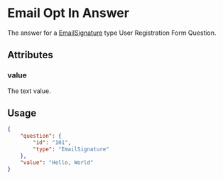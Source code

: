 # Email Opt In Answer <Badge text="object" vertical="middle" />
The answer for a [EmailSignature](./acrm-question-type/#email-signature) type User Registration Form Question.

## Attributes
### value <Badge text="boolean" vertical="middle" />
The text value.

## Usage
``` json
{
    "question": {
        "id": "101",
        "type": "EmailSignature"
    },
    "value": "Hello, World"  
}
```
